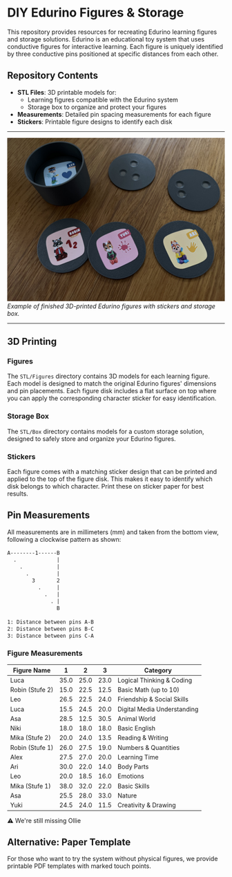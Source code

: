 # DIY Edurino Figures & Storage

This repository provides resources for recreating Edurino learning figures and storage solutions. Edurino is an educational toy system that uses conductive figures for interactive learning. Each figure is uniquely identified by three conductive pins positioned at specific distances from each other.

## Repository Contents

- **STL Files**: 3D printable models for:
  - Learning figures compatible with the Edurino system
  - Storage box to organize and protect your figures
- **Measurements**: Detailed pin spacing measurements for each figure
- **Stickers**: Printable figure designs to identify each disk

---

![Finished Product](finished-product.jpeg)
*Example of finished 3D-printed Edurino figures with stickers and storage box.*

---

## 3D Printing

### Figures
The `STL/Figures` directory contains 3D models for each learning figure. Each model is designed to match the original Edurino figures' dimensions and pin placements. Each figure disk includes a flat surface on top where you can apply the corresponding character sticker for easy identification.

### Storage Box
The `STL/Box` directory contains models for a custom storage solution, designed to safely store and organize your Edurino figures.

### Stickers
Each figure comes with a matching sticker design that can be printed and applied to the top of the figure disk. This makes it easy to identify which disk belongs to which character. Print these on sticker paper for best results.

## Pin Measurements

All measurements are in millimeters (mm) and taken from the bottom view, following a clockwise pattern as shown:

```
A--------1------B
  .             |
    .           |
      .         |
        3       2
          .     |
            .   |
              . |
                B

1: Distance between pins A-B
2: Distance between pins B-C
3: Distance between pins C-A
```

### Figure Measurements

| Figure Name | 1 | 2 | 3 | Category |
|------------|---------|---------|---------|-----------|
| Luca | 35.0 | 25.0 | 23.0 | Logical Thinking & Coding |
| Robin (Stufe 2) | 15.0 | 22.5 | 12.5 | Basic Math (up to 10) |
| Leo | 26.5 | 22.5 | 24.0 | Friendship & Social Skills |
| Luca | 15.5 | 24.5 | 20.0 | Digital Media Understanding |
| Asa | 28.5 | 12.5 | 30.5 | Animal World |
| Niki | 18.0 | 18.0 | 18.0 | Basic English |
| Mika (Stufe 2) | 20.0 | 24.0 | 13.5 | Reading & Writing |
| Robin (Stufe 1) | 26.0 | 27.5 | 19.0 | Numbers & Quantities |
| Alex | 27.5 | 27.0 | 20.0 | Learning Time |
| Ari | 30.0 | 22.0 | 14.0 | Body Parts |
| Leo | 20.0 | 18.5 | 16.0 | Emotions |
| Mika (Stufe 1) | 38.0 | 32.0 | 22.0 | Basic Skills |
| Asa | 25.5 | 28.0 | 33.0 | Nature |
| Yuki | 24.5 | 24.0 | 11.5 | Creativity & Drawing |

⚠️ We're still missing Ollie

## Alternative: Paper Template
For those who want to try the system without physical figures, we provide printable PDF templates with marked touch points.